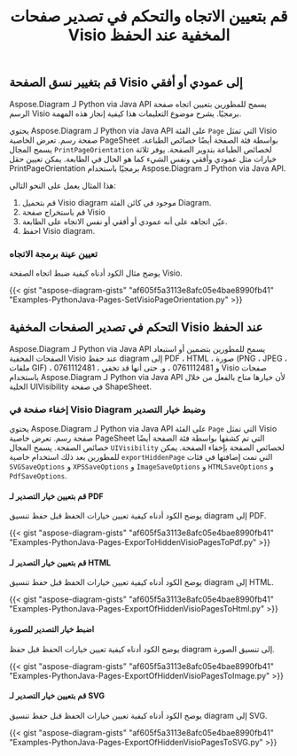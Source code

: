 ﻿---
title: قم بتعيين الاتجاه والتحكم في تصدير صفحات Visio المخفية عند الحفظ
type: docs
weight: 20
url: /ar/python-java/set-orientation-and-control-the-export-of-hidden-visio-pages-on-saving/
---
## **قم بتغيير نسق الصفحة Visio إلى عمودي أو أفقي**
Aspose.Diagram لـ Python via Java API يسمح للمطورين بتعيين اتجاه صفحة الرسم Visio برمجيًا. يشرح موضوع التعليمات هذا كيفية إنجاز هذه المهمة.

يحتوي Aspose.Diagram لـ Python via Java API على الفئة `Page` التي تمثل Visio صفحة رسم. تعرض الخاصية PageSheet بواسطة فئة الصفحة أيضًا خصائص الطباعة. يسمح المجال `PrintPageOrientation` لخصائص الطباعة بتدوير الصفحة. يوفر ثلاثة خيارات مثل عمودي وأفقي ونفس الشيء كما هو الحال في الطابعة. يمكن تعيين حقل PrintPageOrientation برمجيًا باستخدام Aspose.Diagram لـ Python via Java API.

هذا المثال يعمل على النحو التالي:

1. قم بتحميل Visio diagram موجود في كائن الفئة Diagram.
1. قم باستخراج صفحة Visio
1. عيّن اتجاهه على أنه عمودي أو أفقي أو نفس الاتجاه على الطابعة.
1. احفظ Visio diagram.

### **تعيين عينة برمجة الاتجاه**
يوضح مثال الكود أدناه كيفية ضبط اتجاه الصفحة Visio.

{{< gist "aspose-diagram-gists" "af605f5a3113e8afc05e4bae8990fb41" "Examples-PythonJava-Pages-SetVisioPageOrientation.py" >}}

## **التحكم في تصدير الصفحات المخفية Visio عند الحفظ**
Aspose.Diagram لـ Python via Java API يسمح للمطورين بتضمين أو استبعاد الصفحات المخفية Visio عند حفظ diagram إلى PDF ، HTML ، صورة (PNG ، JPEG ، ملفات GIF) ، 0761112481 ، و 0761112481 ، و. حتى أنها قد تخفي Visio صفحات باستخدام Aspose.Diagram لـ Python via Java API لأن خيارها متاح بالفعل من خلال الخلية UIVisibility في صفحة ShapeSheet.

### **إخفاء صفحة في Visio Diagram وضبط خيار التصدير**
يحتوي Aspose.Diagram لـ Python via Java API على الفئة `Page` التي تمثل Visio صفحة رسم. تعرض خاصية PageSheet التي تم كشفها بواسطة فئة الصفحة أيضًا خصائص الصفحة. يسمح المجال `UIVisibility` لخصائص الصفحة بإخفاء الصفحة. يمكن للمطورين بعد ذلك استخدام خاصية `exportHiddenPage` التي تمت إضافتها في فئات `SVGSaveOptions` و `XPSSaveOptions` و `ImageSaveOptions` و `HTMLSaveOptions` و `PdfSaveOptions`.

#### **قم بتعيين خيار التصدير لـ PDF**
يوضح الكود أدناه كيفية تعيين خيارات الحفظ قبل حفظ تنسيق diagram إلى PDF.

{{< gist "aspose-diagram-gists" "af605f5a3113e8afc05e4bae8990fb41" "Examples-PythonJava-Pages-ExporToHiddenVisioPagesToPdf.py" >}}

#### **قم بتعيين خيار التصدير لـ HTML**
يوضح الكود أدناه كيفية تعيين خيارات الحفظ قبل حفظ تنسيق diagram إلى HTML.

{{< gist "aspose-diagram-gists" "af605f5a3113e8afc05e4bae8990fb41" "Examples-PythonJava-Pages-ExportOfHiddenVisioPagesToHtml.py" >}}

#### **اضبط خيار التصدير للصورة**
يوضح الكود أدناه كيفية تعيين خيارات الحفظ قبل حفظ diagram إلى تنسيق الصورة.

{{< gist "aspose-diagram-gists" "af605f5a3113e8afc05e4bae8990fb41" "Examples-PythonJava-Pages-ExportOfHiddenVisioPagesToImage.py" >}}

#### **قم بتعيين خيار التصدير لـ SVG**
يوضح الكود أدناه كيفية تعيين خيارات الحفظ قبل حفظ تنسيق diagram إلى SVG.

{{< gist "aspose-diagram-gists" "af605f5a3113e8afc05e4bae8990fb41" "Examples-PythonJava-Pages-ExportOfHiddenVisioPagesToSVG.py" >}}
